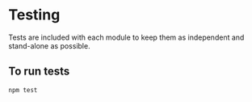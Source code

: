 Testing
=======

Tests are included with each module to keep them as independent and stand-alone as possible.

## To run tests

```
npm test
```